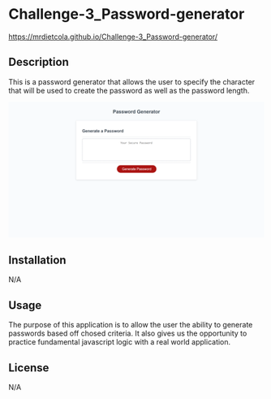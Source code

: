 # Challenge-3_Password-generator

https://mrdietcola.github.io/Challenge-3_Password-generator/

## Description

This is a password generator that allows the user to specify the character that will be used to create the password as well as the password length. 

![Alt text](<Screenshot (8).png>)
## Installation

N/A

## Usage

The purpose of this application is to allow the user the ability to generate passwords based off chosed criteria. It also gives us the opportunity to practice fundamental javascript logic with a real world application. 


## License

N/A